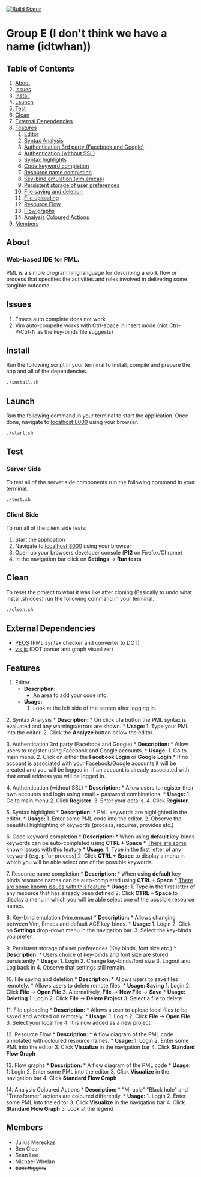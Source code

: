 [![Build Status](https://travis-ci.org/mereckaj/CS4098-Group-E.svg?branch=master)](https://travis-ci.org/mereckaj/CS4098-Group-E)
# Group E (I don't think we have a name (idtwhan))

## Table of Contents  
1. [About](#about)  
2. [Issues](#issues)  
3. [Install](#install)
4. [Launch](#launch)
5. [Test](#test)
6. [Clean](#clean)
7. [External Dependencies](#deps)
8. [Features](#features)
	1. [Editor](#f1)
	2. [Syntax Analysis](#f2)
	3. [Authentication 3rd party (Facebook and Google)](#f3)
	4. [Authentication (without SSL)](#f4)
	5. [Syntax highlights](#f5)
	6. [Code keyword completion](#f6)
	7. [Resource name completion](#f7)
	7. [Key-bind emulation (vim,emcas)](#f8)
	9. [Persistent storage of user preferences](#f9)
	10. [File saving and deletion](#f10)
	11. [File uploading](#f11)
	12. [Resource Flow](#f12)
	13. [Flow graphs](#f13)
	14. [Analysis Coloured Actions](#f14)
9. [Members](#members)
	
<a name="about"></a>
## About
### Web-based IDE for PML.
PML is a simple programming language for describing a work flow or process that specifies the activities and roles involved in delivering some tangible outcome.

<a name="issues"></a>
## Issues

1. Emacs auto complete does not work
2. Vim auto-compelte works with Ctrl-space in insert mode (Not Ctrl-P/Ctrl-N as the key-binds file suggests)


<a name="install"></a>
## Install

Run the following script in your terminal to install, compile and prepare the app and all of the dependencies.
```bash
./install.sh
```
<a name="launch"></a>
## Launch

Run the following command in your terminal to start the application. Once done, navigate to [localhost:8000](localhost:8000) using your browser.
```bash
./start.sh
```

<a name="test"></a>
## Test
### Server Side
To test all of the server side components run the following command in your terminal.
```bash
./test.sh
```

### Client Side
To run all of the client side tests:
1. Start the application
2. Navigate to [localhost:8000](localhost:8000) using your browser
3. Open up your browsers developer console (<b>F12</b> on Firefox/Chrome)
4. In the navigation bar click on <b>Settings</b> -> <b>Run tests</b>

<a name="clean"></a>
## Clean
To reset the project to what it was like after cloning (Basically to undo what install.sh does) run the following command in your terminal.
```bash
./clean.sh
```
<a name="deps"></a>
## External Dependencies

* [PEOS](https://github.com/jnoll/peos) (PML syntax checker and converter to DOT)
* [vis.js](https://github.com/almende/vis/) (DOT parser and graph visualizer)
<a name="features"></a>
## Features

<a name="f1"></a>
1. Editor
	* <b>Description: </b>
		* An area to add your code into.
	* <b>Usage: </b>
		1. Look at the left side of the screen after logging in.

<a name="f2"></a>
2. Syntax Analysis
	* <b>Description: </b>
		* On click ofa button the PML syntax is evaluated and any warnings/errors are shown.
	* <b>Usage: </b>
		1. Type your PML into the editor.
		2. Click the <b>Analyze</b> button below the editor.

<a name="f3"></a>
3. Authentication 3rd party (Facebook and Google)
	* <b>Description: </b>
		* Allow users to register using Facebook and Google accounts.
	* <b>Usage: </b>
		1. Go to main menu.
		2. Click on either the <b>Facebook Login</b> or <b>Google Login</b>
			* If no account is associated with your Facebook/Google accounts it will be created and you will be logged in. If an account is already associated with that email address you will be logged in.

<a name="f4"></a>
4. Authentication (without SSL)
	* <b>Description: </b>
		* Allow users to register their own accounts and login using email + password combinations.
	* <b>Usage:</b>
		1. Go to main menu
		2. Click <b>Register</b>.
		3. Enter your details.
		4. Click <b>Register</b>.

<a name="f5"></a>
5. Syntax highlights
	* <b>Description: </b>
		* PML keywords are highlighted in the editor.
	* <b>Usage: </b>
		1. Enter some PML code into the editor.
		2. Observe the beautiful highlighting of keywords (process, requires, provides etc.)

<a name="f6"></a>
6. Code keyword completion
	* <b>Description: </b>
		* When using <b>default</b> key-binds keywords can be auto-completed using <b>CTRL + Space</b>
		* [There are some known issues with this feature](#issues)
	* <b>Usage: </b>
		1. Type in the first letter of any keyword (e.g. p for process)
		2. Click <b>CTRL + Space</b> to display a menu in which you will be able select one of the possible keywords.

<a name="f7"></a>
7. Resource name completion
	* <b>Description: </b>
		* When using <b>default</b> key-binds resource names can be auto-completed using <b>CTRL + Space</b>
		* [There are some known issues with this feature](#issues)
	* <b>Usage: </b>
		1. Type in the first letter of any resource that has already been defined
		2. Click <b>CTRL + Space</b> to display a menu in which you will be able select one of the possible resource names.

<a name="f8"></a>
8. Key-bind emulation (vim,emcas)
	* <b>Description: </b>
		* Allows changing between Vim, Emacs and default ACE key-binds.
	* <b>Usage: </b>
		1. Login
		2. Click on <b>Settings</b> drop-down menu in the navigation bar.
		3. Select the key-binds you prefer.

<a name="f9"></a>
9. Persistent storage of user preferences (Key binds, font size etc.)
	* <b>Description: </b>
		* Users choice of key-binds and font size are stored persistently
	* <b>Usage: </b>
		1. Login
		2. Change key-binds/font size
		3. Logout and Log back in
		4. Observe that settings still remain.

<a name="f10"></a>
10. File saving and deletion
	* <b>Description: </b>
		* Allows users to save files remotely.
		* Allows users to delete remote files.
	* <b>Usage: Saving</b>
		1. Login
		2. Click <b>File</b> -> <b>Open File</b>
		3. Alternatively, <b>File</b> -> <b>New File</b> -> <b>Save</b>
	* <b>Usage: Deleting</b>
		1. Login
		2. Click <b>File</b> -> <b>Delete Project</b>
		3. Select a file to delete

<a name="f11"></a>
11. File uploading
	* <b>Description: </b>
		* Allows a user to upload local files to be saved and worked on remotely.
	* <b>Usage: </b>
		1. Login
		2. Click <b>File</b> -> <b>Open File</b>
		3. Select your local file
		4. It is now added as a new project

<a name="f12"></a>
12. Resource Flow
	* <b>Description: </b>
		* A flow diagram of the PML code annotated with coloured resource names.
	* <b>Usage: </b>
		1. Login
		2. Enter some PML into the editor
		3. Click <b>Visualize</b> in the navigation bar
		4. Click <b>Standard Flow Graph</b>

<a name="f13"></a>
13. Flow graphs
	* <b>Description: </b>
		* A flow diagram of the PML code
	* <b>Usage: </b>
		1. Login
		2. Enter some PML into the editor
		3. Click <b>Visualize</b> in the navigation bar
		4. Click <b>Standard Flow Graph</b>

<a name="f14"></a>
14. Analysis Coloured Actions
	* <b>Description: </b>
		*  "Miracle" "Black hole" and "Transformer" actions are coloured differently.
	* <b>Usage: </b>
		1. Login
		2. Enter some PML into the editor
		3. Click <b>Visualize</b> in the navigation bar
		4. Click <b>Standard Flow Graph</b>
		5. Look at the legend

<a name="members"></a>
## Members
 * Julius Mereckas
 * Ben Clear
 * Sean Lee
 * Michael Whelan
 * ~~Eoin Higgins~~

